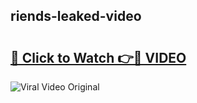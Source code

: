 ## riends-leaked-video 

# <h2><a href="http://freeplayer.one?title=riends-leaked-video&ref=21J">🔗 Click to Watch 👉🔴 VIDEO</a></h2>

<a href="http://freeplayer.one?title=riends-leaked-video&ref=21J" rel="nofollow" data-target="animated-image.originalLink"><img src="https://i.ibb.co.com/xMMVF88/686577567.gif" alt="Viral Video Original" style="max-width: 100%; display: inline-block;" data-target="animated-image.originalImage"></a>

